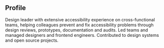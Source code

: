 ## Profile

Design leader with extensive accessibility experience on cross-functional teams, helping colleagues prevent and fix accessibility problems through design reviews, prototypes, documentation and audits. Led teams and managed designers and frontend engineers. Contributed to design systems and open source projects.
